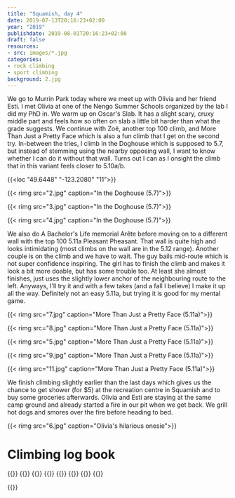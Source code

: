```yaml
---
title: "Squamish, day 4"
date: 2019-07-13T20:16:23+02:00
year: "2019"
publishdate: 2019-08-01T20:16:23+02:00
draft: false
resources:
- src: images/*.jpg
categories:
- rock climbing
- sport climbing
background: 2.jpg
---
```


We go to Murrin Park today where we meet up with Olivia and her friend Esti.
I met Olivia at one of the Nengo Summer Schools organized by the lab I did my
PhD in. We warm up on Oscar's Slab. It has a slight scary, cruxy middle part and
feels how so often on slab a little bit harder than what the grade suggests. We
continue with Zoë, another top 100 climb, and More Than Just a Pretty Face which
is also a fun climb that I get on the second try. In-between the tries, I climb
In the Doghouse which is supposed to 5.7, but instead of stemming using the
nearby opposing wall, I want to know whether I can do it without that wall.
Turns out I can as I onsight the climb that in this variant feels closer to
5.10a/b.

{{<loc "49.6448" "-123.2080" "11">}}

{{< rimg src="2.jpg" caption="In the Doghouse (5.7)">}}

{{< rimg src="3.jpg" caption="In the Doghouse (5.7)">}}

{{< rimg src="4.jpg" caption="In the Doghouse (5.7)">}}

We also do A Bachelor's Life memorial Arête before moving on to a different wall
with the top 100 5.11a Pleasant Pheasant. That wall is quite high and looks
intimidating (most climbs on the wall are in the 5.12 range). Another couple is
on the climb and we have to wait. The guy bails mid-route which is not super
confidence inspiring. The girl has to finish the climb and makes it look a bit
more doable, but has some trouble too. At least she almost finishes, just uses
the slightly lower anchor of the neighbouring route to the left. Anyways, I'll
try it and with a few takes (and a fall I believe) I make it up all the way.
Definitely not an easy 5.11a, but trying it is good for my mental game.

{{< rimg src="7.jpg" caption="More Than Just a Pretty Face (5.11a)">}}

{{< rimg src="8.jpg" caption="More Than Just a Pretty Face (5.11a)">}}

{{< rimg src="5.jpg" caption="More Than Just a Pretty Face (5.11a)">}}

{{< rimg src="9.jpg" caption="More Than Just a Pretty Face (5.11a)">}}

{{< rimg src="11.jpg" caption="More Than Just a Pretty Face (5.11a)">}}

We finish climbing slightly earlier than the last days which gives us the chance
to get shower (for $5) at the recreation centre in Squamish and to buy some
groceries afterwards. Olivia and Esti are staying at the same camp ground and
already started a fire in our pit when we get back. We grill hot dogs and smores
over the fire before heading to bed.

{{< rimg src="6.jpg" caption="Olivia's hilarious onesie">}}


# Climbing log book

{{<climbs>}}
{{<climb name="Oscar's Slab" style="onsight" grade="5.8">}}
{{<climb name="Zoë" style="onsight" grade="5.10a">}}
{{<climb name="More Than Just a Pretty Face" style="redpoint" grade="5.10c">}}
{{<climb name="In the Doghouse" style="onsight" grade="5.7">}}
{{<climb name="A Bachelor's Life Memorial Arête" style="flash" grade="5.10a">}}
{{<climb name="Pleasant Pheasant" style="hangdog" grade="5.11a">}}
{{</climbs>}}

{{<nextday>}}
